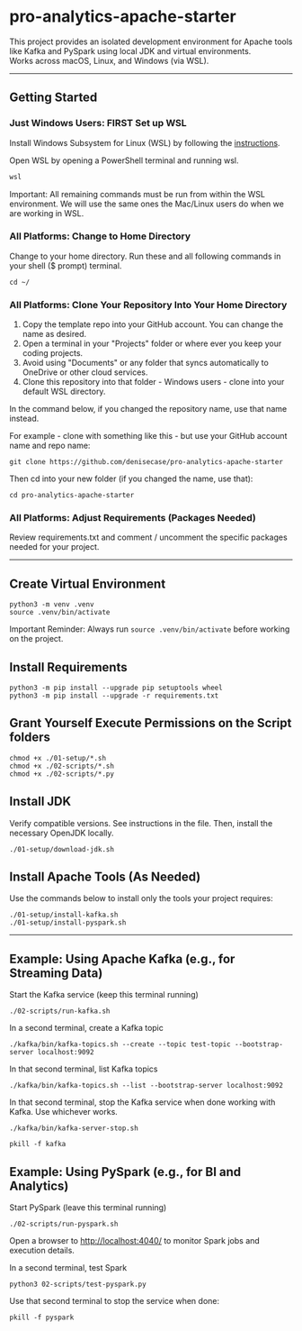 # pro-analytics-apache-starter

This project provides an isolated development environment for Apache tools like Kafka and PySpark using local JDK and virtual environments.  
Works across macOS, Linux, and Windows (via WSL).  

---

## Getting Started

### Just Windows Users: FIRST Set up WSL

Install Windows Subsystem for Linux (WSL) by following the [instructions](01-setup/windows-users-install-wsl.md).

Open WSL by opening a PowerShell terminal and running wsl.

```powershell
wsl
```

Important: All remaining commands must be run from within the WSL environment. 
We will use the same ones the Mac/Linux users do when we are working in WSL. 

### All Platforms: Change to Home Directory

Change to your home directory.
Run these and all following commands in your shell ($ prompt) terminal.

```shell
cd ~/
```

### All Platforms: Clone Your Repository Into Your Home Directory

1. Copy the template repo into your GitHub account. You can change the name as desired.
2. Open a terminal in your "Projects" folder or where ever you keep your coding projects.
3. Avoid using "Documents" or any folder that syncs automatically to OneDrive or other cloud services.
4. Clone this repository into that folder - Windows users - clone into your default WSL directory.

In the command below, if you changed the repository name, use that name instead.  

For example - clone with something like this - but use your GitHub account name and repo name:

```shell
git clone https://github.com/denisecase/pro-analytics-apache-starter
```

Then cd into your new folder (if you changed the name, use that):

```shell
cd pro-analytics-apache-starter
```

### All Platforms: Adjust Requirements (Packages Needed)

Review requirements.txt and comment / uncomment the specific packages needed for your project.  

---

## Create Virtual Environment

```shell
python3 -m venv .venv
source .venv/bin/activate
```

Important Reminder: Always run `source .venv/bin/activate` before working on the project.

## Install Requirements

```shell
python3 -m pip install --upgrade pip setuptools wheel
python3 -m pip install --upgrade -r requirements.txt

```

## Grant Yourself Execute Permissions on the Script folders

```shell
chmod +x ./01-setup/*.sh
chmod +x ./02-scripts/*.sh
chmod +x ./02-scripts/*.py
```

## Install JDK

Verify compatible versions.
See instructions in the file.
Then, install the necessary OpenJDK locally.

```shell
./01-setup/download-jdk.sh
```

## Install Apache Tools (As Needed)

Use the commands below to install only the tools your project requires:

```shell
./01-setup/install-kafka.sh
./01-setup/install-pyspark.sh
```

---

## Example: Using Apache Kafka (e.g., for Streaming Data)

Start the Kafka service (keep this terminal running)

```shell
./02-scripts/run-kafka.sh
```

In a second terminal, create a Kafka topic

```shell
./kafka/bin/kafka-topics.sh --create --topic test-topic --bootstrap-server localhost:9092
```

In that second terminal, list Kafka topics

```shell
./kafka/bin/kafka-topics.sh --list --bootstrap-server localhost:9092
```

In that second terminal, stop the Kafka service when done working with Kafka. Use whichever works.

```shell
./kafka/bin/kafka-server-stop.sh

pkill -f kafka
```


## Example: Using PySpark (e.g., for BI and Analytics)

Start PySpark (leave this terminal running)

```shell
./02-scripts/run-pyspark.sh
```

Open a browser to <http://localhost:4040/>  to monitor Spark jobs and execution details.

In a second terminal, test Spark

```shell
python3 02-scripts/test-pyspark.py
```

Use that second terminal to stop the service when done:

```shell
pkill -f pyspark
```
